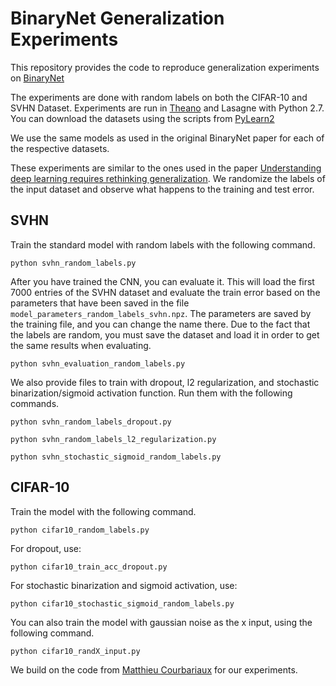 # BinaryNet Generalization Experiments


This repository provides the code to reproduce generalization experiments on [BinaryNet](https://arxiv.org/abs/1602.02830)

The experiments are done with random labels on both the CIFAR-10 and SVHN Dataset. Experiments are run in [Theano](http://deeplearning.net/software/theano/install.html) and Lasagne with Python 2.7. You can download the datasets using the scripts from [PyLearn2](https://github.com/lisa-lab/pylearn2/tree/master/pylearn2/scripts/datasets)

We use the same models as used in the original BinaryNet paper for each of the respective datasets.  

These experiments are similar to the ones used in the paper [Understanding deep learning requires rethinking generalization](https://arxiv.org/abs/1611.03530). We randomize the labels of the input dataset and observe what happens to the training and test error.

## SVHN

Train the standard model with random labels with the following command. 

`python svhn_random_labels.py`

After you have trained the CNN, you can evaluate it. This will load the first 7000 entries of the SVHN dataset and evaluate the train error based on the parameters that have been saved in the file `model_parameters_random_labels_svhn.npz`. The parameters are saved by the training file, and you can change the name there. Due to the fact that the labels are random, you must save the dataset and load it in order to get the same results when evaluating.

`python svhn_evaluation_random_labels.py`

We also provide files to train with dropout, l2 regularization, and stochastic binarization/sigmoid activation function. Run them with the following commands.

`python svhn_random_labels_dropout.py`

`python svhn_random_labels_l2_regularization.py` 

`python svhn_stochastic_sigmoid_random_labels.py`

## CIFAR-10

Train the model with the following command.

`python cifar10_random_labels.py`

For dropout, use:

`python cifar10_train_acc_dropout.py`

For stochastic binarization and sigmoid activation, use:

`python cifar10_stochastic_sigmoid_random_labels.py`

You can also train the model with gaussian noise as the x input, using the following command.

`python cifar10_randX_input.py`


We build on the code from [Matthieu Courbariaux](https://github.com/MatthieuCourbariaux/BinaryNet) for our experiments.
